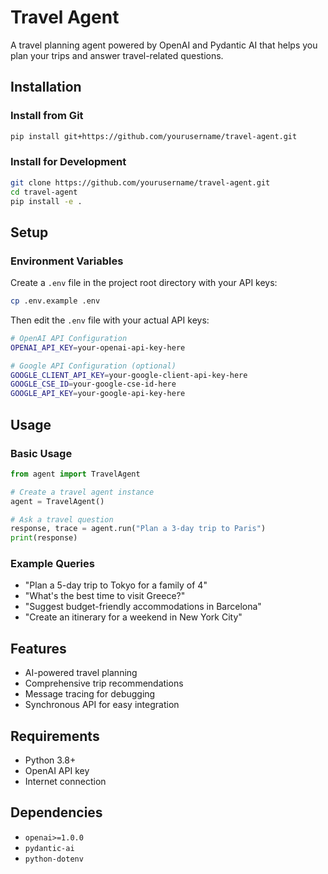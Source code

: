 # Travel Agent

A travel planning agent powered by OpenAI and Pydantic AI that helps you plan your trips and answer travel-related questions.

## Installation

### Install from Git

```bash
pip install git+https://github.com/yourusername/travel-agent.git
```

### Install for Development

```bash
git clone https://github.com/yourusername/travel-agent.git
cd travel-agent
pip install -e .
```

## Setup

### Environment Variables

Create a `.env` file in the project root directory with your API keys:

```bash
cp .env.example .env
```

Then edit the `.env` file with your actual API keys:

```bash
# OpenAI API Configuration
OPENAI_API_KEY=your-openai-api-key-here

# Google API Configuration (optional)
GOOGLE_CLIENT_API_KEY=your-google-client-api-key-here
GOOGLE_CSE_ID=your-google-cse-id-here
GOOGLE_API_KEY=your-google-api-key-here
```


## Usage

### Basic Usage

```python
from agent import TravelAgent

# Create a travel agent instance
agent = TravelAgent()

# Ask a travel question
response, trace = agent.run("Plan a 3-day trip to Paris")
print(response)
```

### Example Queries

- "Plan a 5-day trip to Tokyo for a family of 4"
- "What's the best time to visit Greece?"
- "Suggest budget-friendly accommodations in Barcelona"
- "Create an itinerary for a weekend in New York City"

## Features

- AI-powered travel planning
- Comprehensive trip recommendations
- Message tracing for debugging
- Synchronous API for easy integration

## Requirements

- Python 3.8+
- OpenAI API key
- Internet connection

## Dependencies

- `openai>=1.0.0`
- `pydantic-ai`
- `python-dotenv`